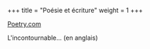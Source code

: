 +++
title = "Poésie et écriture"
weight = 1
+++

[Poetry.com](Poetry.com)

L'incontournable... (en anglais)
